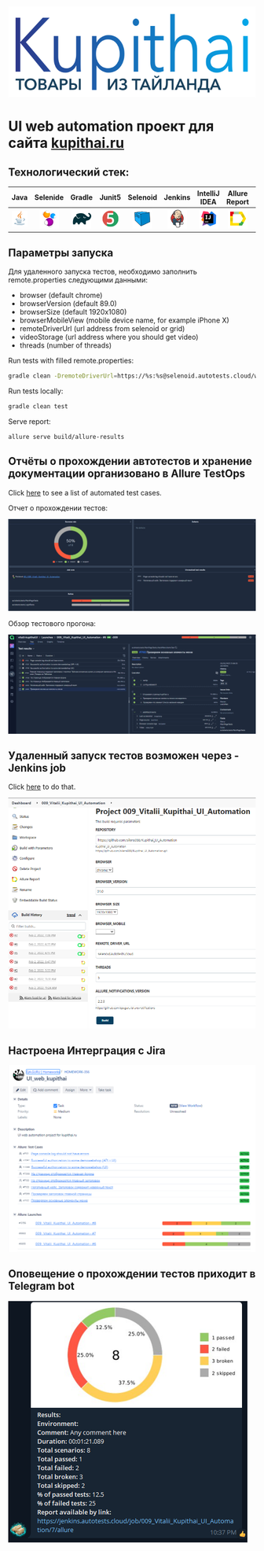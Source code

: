![](images/logo_main.svg)

# UI web automation проект для сайта [kupithai.ru](https://kupithai.ru/)

## Технологический стек:

| Java | Selenide | Gradle | Junit5 | Selenoid | Jenkins | IntelliJ IDEA | Allure Report | Allure Testops | Telegram |
|:------:|:----:|:------:|:------:|:--------:|:--------:|:-------------:|:---------:|:---------:|:--------:|
| ![Java](images/icons/Java.png) | ![Selenide](images/icons/Selenide.png) | ![Gradle](images/icons/Gradle.png) | ![JUnit5](images/icons/JUnit5.png) | ![Selenoid](images/icons/Selenoid.png) | ![Jenkins](images/icons/Jenkins.png) | ![Intelij_IDEA](images/icons/Intelij_IDEA.png) | ![Allure Report](images/icons/Allure_Report.png) | ![AllureTestOps](images/icons/AllureTestOps.png) | ![Telegram](images/icons/Telegram.png) |


## Параметры запуска

Для удаленного запуска тестов, необходимо заполнить remote.properties следующими данными:

* browser (default chrome)
* browserVersion (default 89.0)
* browserSize (default 1920x1080)
* browserMobileView (mobile device name, for example iPhone X)
* remoteDriverUrl (url address from selenoid or grid)
* videoStorage (url address where you should get video)
* threads (number of threads)

Run tests with filled remote.properties:
```bash
gradle clean -DremoteDriverUrl=https://%s:%s@selenoid.autotests.cloud/wd/hub/ -DvideoStorage=https://selenoid.autotests.cloud/video/ -Dthreads=1 test
```

Run tests locally:
```bash
gradle clean test
```

Serve report:
```bash
allure serve build/allure-results
```


## Отчёты о прохождении автотестов и хранение документации организовано в Allure TestOps

Click <a target="_blank" href="https://allure.autotests.cloud/project/968/dashboards">here</a> to see a list of automated test cases.

Отчет о прохождении тестов:

![](images/screenshots/AllureTestops001.png)

Обзор тестового прогона:

![](images/screenshots/AllureTestops002.png)


## Удаленный запуск тестов возможен через - Jenkins job

Click <a target="_blank" href="https://jenkins.autotests.cloud/job/009_Vitalii_Kupithai_UI_Automation/">here</a> to do that.

![](images/screenshots/Jenkins001.png)

## Настроена Интерграция с Jira

![](images/screenshots/Jira001.png)


## Оповещение о прохождении тестов приходит в Telegram bot

![](images/screenshots/TelegramReport001.png)